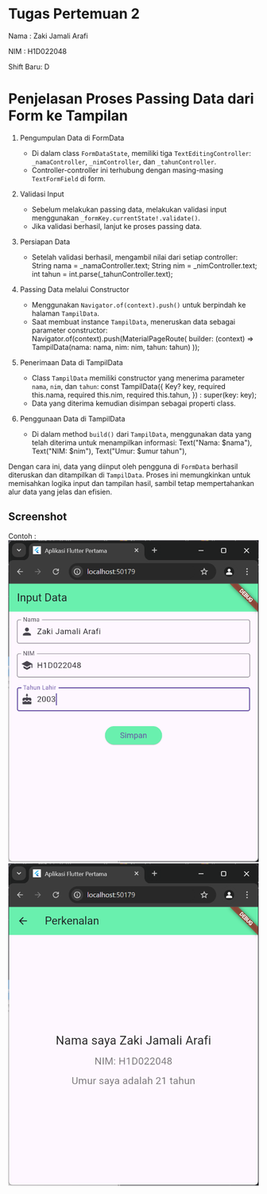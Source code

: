 # Tugas Pertemuan 2

Nama : Zaki Jamali Arafi

NIM : H1D022048

Shift Baru: D

# Penjelasan Proses Passing Data dari Form ke Tampilan

1. Pengumpulan Data di FormData
    - Di dalam class `FormDataState`, memiliki tiga `TextEditingController`: `_namaController`, `_nimController`, dan `_tahunController`.
    - Controller-controller ini terhubung dengan masing-masing `TextFormField` di form.

2. Validasi Input
    - Sebelum melakukan passing data, melakukan validasi input menggunakan `_formKey.currentState!.validate()`.
    - Jika validasi berhasil, lanjut ke proses passing data.

3. Persiapan Data
    - Setelah validasi berhasil, mengambil nilai dari setiap controller:
      String nama = _namaController.text;
      String nim = _nimController.text;
      int tahun = int.parse(_tahunController.text);
      

4. Passing Data melalui Constructor
    - Menggunakan `Navigator.of(context).push()` untuk berpindah ke halaman `TampilData`.
    - Saat membuat instance `TampilData`, meneruskan data sebagai parameter constructor:
      Navigator.of(context).push(MaterialPageRoute(
        builder: (context) => TampilData(nama: nama, nim: nim, tahun: tahun)
      ));


5. Penerimaan Data di TampilData
    - Class `TampilData` memiliki constructor yang menerima parameter `nama`, `nim`, dan `tahun`:
      const TampilData({
        Key? key,
        required this.nama,
        required this.nim,
        required this.tahun,
      }) : super(key: key);
    - Data yang diterima kemudian disimpan sebagai properti class.

6. Penggunaan Data di TampilData
    - Di dalam method `build()` dari `TampilData`, menggunakan data yang telah diterima untuk menampilkan informasi:
      Text("Nama: $nama"),
      Text("NIM: $nim"),
      Text("Umur: $umur tahun"),

Dengan cara ini, data yang diinput oleh pengguna di `FormData` berhasil diteruskan dan ditampilkan di `TampilData`. Proses ini memungkinkan untuk memisahkan logika input dan tampilan hasil, sambil tetap mempertahankan alur data yang jelas dan efisien.
## Screenshot
Contoh :
![Lampiran Form](form.png)
![Lampiran Hasil](hasil.png)
